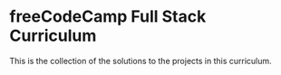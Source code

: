 # freeCodeCamp Full Stack Curriculum

This is the collection of the solutions to the projects in this curriculum.
